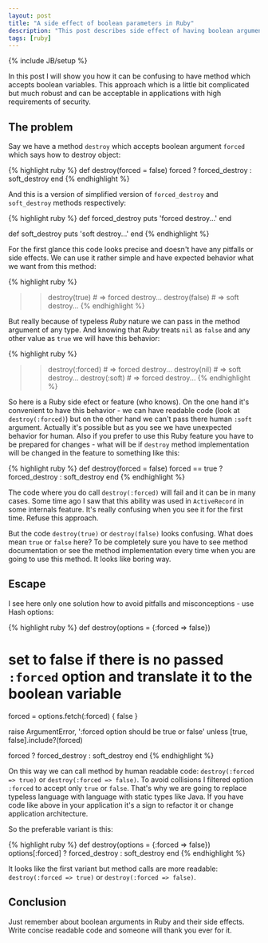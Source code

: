 ```yaml
---
layout: post
title: "A side effect of boolean parameters in Ruby"
description: "This post describes side effect of having boolean arguments in Ruby methods. It shows how it can be elegant and confusion at the same time"
tags: [ruby]
---
```

{% include JB/setup %}

In this post I will show you how it can be confusing to have method which accepts boolean variables. This approach which is a little bit complicated but much robust and can be acceptable in applications with high requirements of security.

## The problem

Say we have a method `destroy` which accepts boolean argument `forced` which says how to destroy object:

{% highlight ruby %}
def destroy(forced = false)
  forced ? forced_destroy : soft_destroy
end
{% endhighlight %}

And this is a version of simplified version of `forced_destroy` and `soft_destroy` methods respectively:

{% highlight ruby %}
def forced_destroy
  puts 'forced destroy...'
end

def soft_destroy
  puts 'soft destroy...'
end
{% endhighlight %}

For the first glance this code looks precise and doesn't have any pitfalls or side effects. We can use it rather simple and have expected behavior what we want from this method:

{% highlight ruby %}
>> destroy(true)  # => forced destroy...
>> destroy(false) # => soft destroy...
{% endhighlight %}

But really because of typeless *Ruby* nature we can pass in the method argument of any type. And knowing that *Ruby* treats `nil` as `false` and any other value as `true` we will have this behavior:

{% highlight ruby %}
>> destroy(:forced) # => forced destroy...
>> destroy(nil)     # => soft destroy...
>> destroy(:soft)   # => forced destroy...
{% endhighlight %}

So here is a Ruby side efect or feature (who knows). On the one hand it's convenient to have this behavior - we can have readable code (look at `destroy(:forced)`) but on the other hand we can't pass there human `:soft` argument. Actually it's possible but as you see we have unexpected behavior for human. Also if you prefer to use this Ruby feature you have to be prepared for changes - what will be if `destroy` method implementation will be changed in the feature to something like this:

{% highlight ruby %}
def destroy(forced = false)
  forced == true ? forced_destroy : soft_destroy
end
{% endhighlight %}

The code where you do call `destroy(:forced)` will fail and it can be in many cases. Some time ago I saw that this ability was used in `ActiveRecord` in some internals feature. It's really confusing when you see it for the first time. Refuse this approach.

But the code `destroy(true)` or `destroy(false)` looks confusing. What does mean `true` or `false` here? To be completely sure you have to see method documentation or see the method  implementation every time when you are going to use this method. It looks like boring way.

## Escape

I see here only one solution how to avoid pitfalls and misconceptions - use Hash options:

{% highlight ruby %}
def destroy(options = {:forced => false})
  # set to false if there is no passed `:forced` option and translate it to the boolean variable
  forced = options.fetch(:forced) { false }

  raise ArgumentError, ':forced option should be true or false' unless [true, false].include?(forced)

  forced ? forced_destroy : soft_destroy
end
{% endhighlight %}

On this way we can call method by human readable code: `destroy(:forced => true)` or `destroy(:forced => false)`. To avoid collisions I filtered option `:forced` to accept only `true` or `false`. That's why we are going to replace typeless language with language with static types like Java. If you have code like above in your application it's a sign to refactor it or change application architecture.

So the preferable variant is this:

{% highlight ruby %}
def destroy(options = {:forced => false})
  options[:forced] ? forced_destroy : soft_destroy
end
{% endhighlight %}

It looks like the first variant but method calls are more readable: `destroy(:forced => true)` or `destroy(:forced => false)`.

## Conclusion

Just remember about boolean arguments in Ruby and their side effects. Write concise readable code and someone will thank you ever for it.
